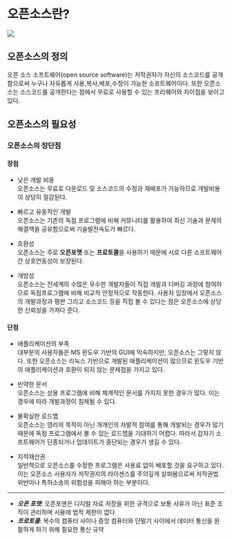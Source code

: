 # 오픈소스란?  
 
 ![](https://verticalplatform.kr/wp-content/uploads/2016/10/%EC%98%A4%ED%94%88%EC%86%8C%EC%8A%A43.jpg)  
 
 
 
## 오픈소스의 정의  
 
 
오픈 소스 소프트웨어(open source software)는 저작권자가 자신의 소스코드를 공개함으로써 누구나 자유롭게 사용,복사,배포,수정이 가능한 소프트웨어이다. 또한 오픈소스는 소스코드를 공개한다는 점에서 무료로 사용할 수 있는 프리웨어와 차이점을 보이고 있다.  
 
 
 
 
## 오픈소스의 필요성  
 
 
 
### 오픈소스의 장단점  


#### 장점  


 *  낮은 개발 비용  
오픈소스는 무료로 다운로드 및 소스코드의 수정과 재배포가 가능하므로 개발비용이 상당히 절감된다.  

 * 빠르고 유동적인 개발  
오픈소스는 기존의 독점 프로그램에 비해 커뮤니티를 활용하여 최신 기술과 문제의 해결책을 공유함으로써 기술발전속도가 빠르다.  

 * 호환성  
오픈소스는 주로 **오픈포맷** 또는 **프로토콜**을 사용하기 때문에 서로 다른 소프트웨어간 상호연동성이 보장된다.  

 * 개방성  
오픈소스는 전세계의 수많은 우수한 개발자들이 직접 개발과 디버깅 과정에 참여하므로 독점프로그램에 비해 비교적 안정적으로 작동한다. 사용자 입장에서 오픈소스의 개발과정과 평판 그리고 소스코드 등을 직접 볼 수 있다는 점은 오픈소스에 상당한 신뢰성을 가져다 준다.  



#### 단점  

 * 애플리케이션의 부족  
대부분의 사용자들은 MS 윈도우 기반의 GUI에 익숙하지만, 오픈소스는 그렇지 않다. 또한 오픈소스는 리눅스 기반으로 개발된 애플리케이션이 많으므로 윈도우 기반의 애플리케이션과 호환이 되지 않는 문제점을 가지고 있다.  

 * 빈약한 문서  
오픈소스는 상용 프로그램에 비해 체계적인 문서를 가지지 못한 경우가 많다. 이는 경우에 따라 개발과정이 침체될 수 있다.  

 * 불확실한 로드맵  
오픈소스는 영리의 목적이 아닌 개개인의 자발적 참여를 통해 개발되는 경우가 많기 때문에 독점 프로그램에서 볼 수 있는 로드맵을 기대하기 어렵다. 따라서 갑자기 소프트웨어가 단종되거나 업데이트가 중단되는 경우가 생길 수 있다.  

 * 지적재산권  
일반적으로 오픈소스를 수정한 프로그램은 사용료 없이 배포할 것을 요구하고 있다. 이는 오픈소스 사용자가 저작권자의 라이센스를 주의깊게 살펴봄으로써 저작권법 위반이나 특허소송의 위험성을 피해야 하는 부분이다.  





--------------------  


 - __*오픈 포맷*__: 오픈포맨은 디지털 자료 저장을 위한 규격으로 보통 사유가 아닌 표준 조직이 관리하며 사용에 법적 제한이 없다
 - __*프로토콜*__: 복수의 컴퓨터 사이나 중앙 컴퓨터와 단말기 사이에서 데이터 통신을 원활하게 하기 위해 필요한 통신 규약
